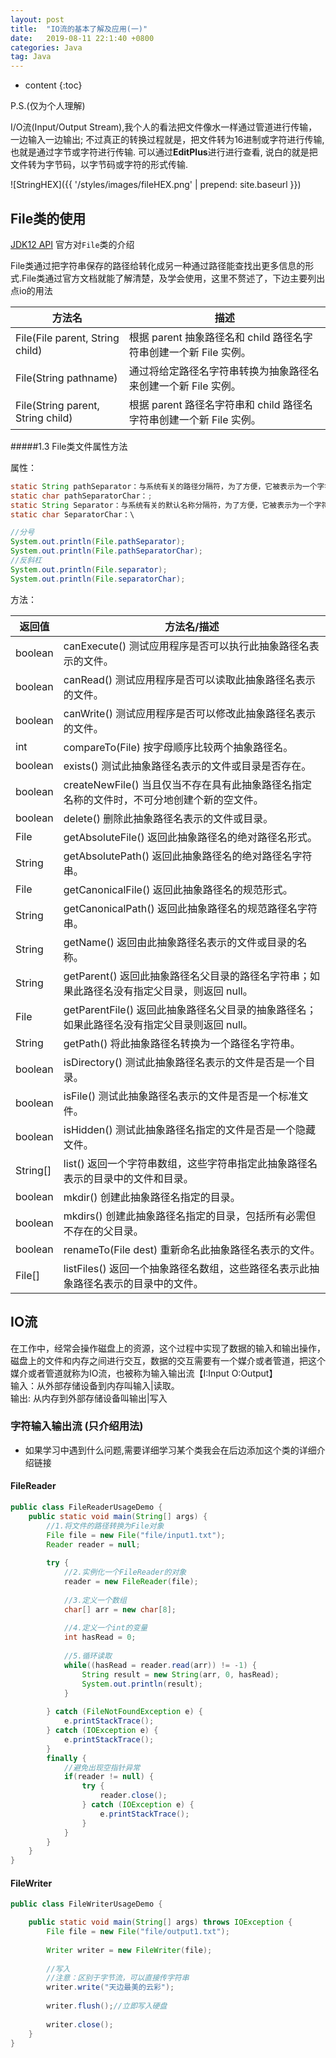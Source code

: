```yaml
---
layout: post
title:  "IO流的基本了解及应用(一)"
date:   2019-08-11 22:1:40 +0800
categories: Java
tag: Java
---
```


* content
{:toc}

P.S.(仅为个人理解)

I/O流(Input/Output Stream),我个人的看法把文件像水一样通过管道进行传输，一边输入一边输出;
不过真正的转换过程就是，把文件转为16进制或字符进行传输,也就是通过字节或字符进行传输.
可以通过**EditPlus**进行进行查看, 说白的就是把文件转为字节码，以字节码或字符的形式传输.

![StringHEX]({{ '/styles/images/fileHEX.png' | prepend: site.baseurl }})

## File类的使用

[JDK12 API](https://docs.oracle.com/en/java/javase/12/docs/api/java.base/java/io/File.html) 官方对`File`类的介绍

File类通过把字符串保存的路径给转化成另一种通过路径能查找出更多信息的形式.File类通过官方文档就能了解清楚，及学会使用，这里不赘述了，下边主要列出点io的用法

| 方法名                               | 描述                                       |
| --------------------------------- | ---------------------------------------- |
| File(File parent, String child)   | 根据 parent 抽象路径名和 child 路径名字符串创建一个新 File 实例。 |
| File(String pathname)             | 通过将给定路径名字符串转换为抽象路径名来创建一个新 File 实例。       |
| File(String parent, String child) | 根据 parent 路径名字符串和 child 路径名字符串创建一个新 File 实例。 |

#####1.3 File类文件属性方法

属性：

```java
static String pathSeparator：与系统有关的路径分隔符，为了方便，它被表示为一个字符串（;）。
static char pathSeparatorChar：;
static String Separator：与系统有关的默认名称分隔符，为了方便，它被表示为一个字符串（\）。
static char SeparatorChar：\
```

```java
//分号
System.out.println(File.pathSeparator);
System.out.println(File.pathSeparatorChar);
//反斜杠
System.out.println(File.separator);
System.out.println(File.separatorChar);
```

方法：

| 返回值      | 方法名/描述                                   |
| -------- | ---------------------------------------- |
| boolean  | canExecute() 测试应用程序是否可以执行此抽象路径名表示的文件。    |
| boolean  | canRead() 测试应用程序是否可以读取此抽象路径名表示的文件。       |
| boolean  | canWrite() 测试应用程序是否可以修改此抽象路径名表示的文件。      |
| int      | compareTo(File) 按字母顺序比较两个抽象路径名。          |
| boolean  | exists() 测试此抽象路径名表示的文件或目录是否存在。           |
| boolean  | createNewFile() 当且仅当不存在具有此抽象路径名指定名称的文件时，不可分地创建个新的空文件。 |
| boolean  | delete() 删除此抽象路径名表示的文件或目录。               |
| File     | getAbsoluteFile() 返回此抽象路径名的绝对路径名形式。      |
| String   | getAbsolutePath() 返回此抽象路径名的绝对路径名字符串。     |
| File     | getCanonicalFile() 返回此抽象路径名的规范形式。        |
| String   | getCanonicalPath() 返回此抽象路径名的规范路径名字符串。    |
| String   | getName() 返回由此抽象路径名表示的文件或目录的名称。          |
| String   | getParent() 返回此抽象路径名父目录的路径名字符串；如果此路径名没有指定父目录，则返回 null。 |
| File     | getParentFile() 返回此抽象路径名父目录的抽象路径名；如果此路径名没有指定父目录则返回 null。 |
| String   | getPath() 将此抽象路径名转换为一个路径名字符串。            |
| boolean  | isDirectory() 测试此抽象路径名表示的文件是否是一个目录。      |
| boolean  | isFile() 测试此抽象路径名表示的文件是否是一个标准文件。         |
| boolean  | isHidden() 测试此抽象路径名指定的文件是否是一个隐藏文件。       |
| String[] | list() 返回一个字符串数组，这些字符串指定此抽象路径名表示的目录中的文件和目录。 |
| boolean  | mkdir() 创建此抽象路径名指定的目录。                   |
| boolean  | mkdirs() 创建此抽象路径名指定的目录，包括所有必需但不存在的父目录。   |
| boolean  | renameTo(File dest) 重新命名此抽象路径名表示的文件。     |
| File[]   | listFiles() 返回一个抽象路径名数组，这些路径名表示此抽象路径名表示的目录中的文件。 |

## IO流

在工作中，经常会操作磁盘上的资源，这个过程中实现了数据的输入和输出操作，磁盘上的文件和内存之间进行交互，数据的交互需要有一个媒介或者管道，把这个媒介或者管道就称为IO流，也被称为输入输出流【I:Input O:Output】  
输入：从外部存储设备到内存叫输入|读取。  
输出: 从内存到外部存储设备叫输出|写入

### 字符输入输出流 (只介绍用法)

* 如果学习中遇到什么问题,需要详细学习某个类我会在后边添加这个类的详细介绍链接

#### FileReader

```java
public class FileReaderUsageDemo {
	public static void main(String[] args) {
		//1.将文件的路径转换为File对象
		File file = new File("file/input1.txt");
		Reader reader = null;
		
		try {
			//2.实例化一个FileReader的对象
			reader = new FileReader(file);
			
			//3.定义一个数组
			char[] arr = new char[8];
			
			//4.定义一个int的变量
			int hasRead = 0;
			
			//5.循环读取
			while((hasRead = reader.read(arr)) != -1) {
				String result = new String(arr, 0, hasRead);
				System.out.println(result);
			}
			
		} catch (FileNotFoundException e) {
			e.printStackTrace();
		} catch (IOException e) {
			e.printStackTrace();
		}
		finally {
			//避免出现空指针异常
			if(reader != null) {
				try {
					reader.close();
				} catch (IOException e) {
					e.printStackTrace();
				}
			}
		}
	}
}
```

#### FileWriter

```java
public class FileWriterUsageDemo {

	public static void main(String[] args) throws IOException {
		File file = new File("file/output1.txt");
		
		Writer writer = new FileWriter(file);
		
		//写入
		//注意：区别于字节流，可以直接传字符串
		writer.write("天边最美的云彩");
		
		writer.flush();//立即写入硬盘
		
		writer.close();
	}
}
```
